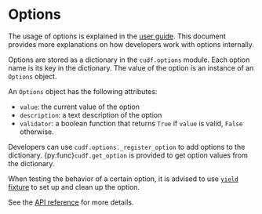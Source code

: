 # Options

The usage of options is explained in the [user guide](options_user_guide).
This document provides more explanations on how developers work with options internally.

Options are stored as a dictionary in the `cudf.options` module.
Each option name is its key in the dictionary.
The value of the option is an instance of an `Options` object.

An `Options` object has the following attributes:
- `value`: the current value of the option
- `description`: a text description of the option
- `validator`: a boolean function that returns `True` if `value` is valid,
`False` otherwise.

Developers can use `cudf.options._register_option` to add options to the dictionary.
{py:func}`cudf.get_option` is provided to get option values from the dictionary.

When testing the behavior of a certain option,
it is advised to use [`yield` fixture](https://docs.pytest.org/en/7.1.x/how-to/fixtures.html#yield-fixtures-recommended) to set up and clean up the option.

See the [API reference](api.options) for more details.
